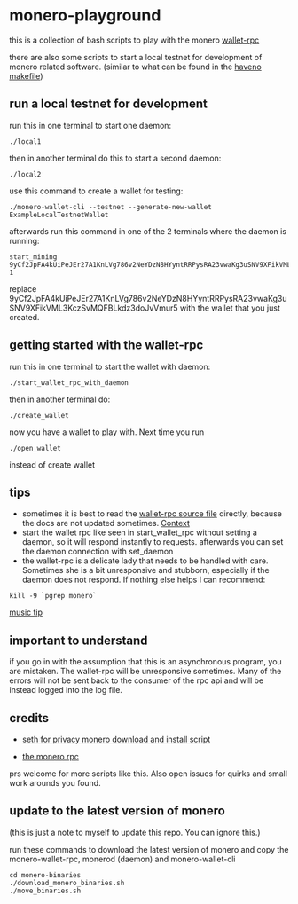 # monero-playground
this is a collection of bash scripts to play with the monero [wallet-rpc](https://www.getmonero.org/resources/developer-guides/wallet-rpc.html)

there are also some scripts to start a local testnet for development of monero related software. (similar to what can be found in the [haveno makefile](https://github.com/haveno-dex/haveno/blob/490180884428d11b206c0bced412799c64ad3d1a/Makefile#L59))

## run a local testnet for development

run this in one terminal to start one daemon: 

```
./local1
```

then in another terminal do this to start a second daemon:

```
./local2
```
use this command to create a wallet for testing:

```
./monero-wallet-cli --testnet --generate-new-wallet ExampleLocalTestnetWallet
```
afterwards run this command in one of the 2 terminals where the daemon is running:
```
start_mining 9yCf2JpFA4kUiPeJEr27A1KnLVg786v2NeYDzN8HYyntRRPysRA23vwaKg3uSNV9XFikVML3KczSvMQFBLkdz3doJvVmur5 1
```
replace 9yCf2JpFA4kUiPeJEr27A1KnLVg786v2NeYDzN8HYyntRRPysRA23vwaKg3uSNV9XFikVML3KczSvMQFBLkdz3doJvVmur5 with the wallet that you just created.  
## getting started with the wallet-rpc

run this in one terminal to start the wallet with daemon: 

```
./start_wallet_rpc_with_daemon 
```

then in another terminal do:

```
./create_wallet
```

now you have a wallet to play with. Next time you run 

```
./open_wallet
```

instead of create wallet

## tips
* sometimes it is best to read the [wallet-rpc source file](https://github.com/monero-project/monero/blob/8349cfe4a63cfc63d50ce3818886b67a05e240a4/src/wallet/wallet_rpc_server.cpp#L2141) directly, because the docs are not updated sometimes. [Context](https://twitter.com/spirobel/status/1528978285354360832)
* start the wallet rpc like seen in start_wallet_rpc without setting a daemon, so it will  respond instantly to requests.
afterwards you can set the daemon connection with set_daemon
* the wallet-rpc is a delicate lady that needs to be handled with care. Sometimes she is a bit unresponsive and stubborn, especially if the daemon does not respond. If nothing else helps I can recommend:
```
kill -9 `pgrep monero`
```
[music tip](https://www.youtube.com/watch?v=rXwMrBb2x1Q)

## important to understand

if you go in with the assumption that this is an asynchronous program, you are mistaken. The wallet-rpc will be unresponsive sometimes. Many of the errors will not be sent back to the consumer of the rpc api and will be instead logged into the log file.

## credits

 * [seth for privacy monero download and install script](https://sethforprivacy.com/guides/run-a-monero-node-advanced/#download-and-install-monerod)
 
 * [the monero rpc](https://github.com/monero-project/monero/blob/8349cfe4a63cfc63d50ce3818886b67a05e240a4/src/wallet/wallet_rpc_server.cpp)

 prs welcome for more scripts like this. Also open issues for quirks and small work arounds you found.

## update to the latest version of monero
(this is just a note to myself to update this repo. You can ignore this.)

run these commands to download the latest version of monero and
 copy the monero-wallet-rpc, monerod (daemon) and monero-wallet-cli

```
cd monero-binaries
./download_monero_binaries.sh
./move_binaries.sh

```
